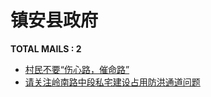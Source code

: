 # 镇安县政府
__TOTAL MAILS : 2__
- [村民不要“伤心路，催命路”](../../category/letters/2506.md)
- [请关注岭南路中段私宅建设占用防洪通道问题](../../category/letters/1247.md)
